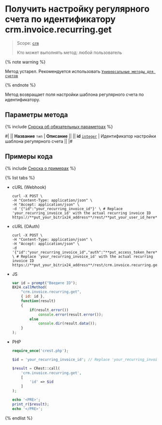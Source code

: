 # Получить настройку регулярного счета по идентификатору crm.invoice.recurring.get

> Scope: [`crm`](../../../scopes/permissions.md)
>
> Кто может выполнять метод: любой пользователь

{% note warning %}

Метод устарел. Рекомендуется использовать  [`Универсальные методы для счетов`](../../universal/invoice.md)

{% endnote %}

Метод возвращает поля настройки шаблона регулярного счета по идентификатору.

## Параметры метода

{% include [Сноска об обязательных параметрах](../../../../_includes/required.md) %}

#|
|| **Название**
`тип` | **Описание** ||
|| **id**
[`integer`](../../../data-types.md) | Идентификатор настройки шаблона регулярного счета ||
|#

## Примеры кода

{% include [Сноска о примерах](../../../../_includes/examples.md) %}

{% list tabs %}

- cURL (Webhook)

    ```http
    curl -X POST \
    -H "Content-Type: application/json" \
    -H "Accept: application/json" \
    -d '{"id":"your_recurring_invoice_id"}' \ # Replace 'your_recurring_invoice_id' with the actual recurring invoice ID
    https://**put_your_bitrix24_address**/rest/**put_your_user_id_here**/**put_your_webbhook_here**/crm.invoice.recurring.get
  ```

- cURL (OAuth)

    ```http
    curl -X POST \
    -H "Content-Type: application/json" \
    -H "Accept: application/json" \
    -d '{"id":"your_recurring_invoice_id","auth":"**put_access_token_here**"}' \ # Replace 'your_recurring_invoice_id' with the actual recurring invoice ID
    https://**put_your_bitrix24_address**/rest/crm.invoice.recurring.get
    ```

- JS

    ```js
    var id = prompt("Введите ID");
    BX24.callMethod(
        "crm.invoice.recurring.get",
        { id: id },
        function(result)
        {
            if(result.error())
                console.error(result.error());
            else
                console.dir(result.data());
        }
    );
    ```

- PHP

    ```php
    require_once('crest.php');

    $id = 'your_recurring_invoice_id'; // Replace 'your_recurring_invoice_id' with the actual recurring invoice ID

    $result = CRest::call(
        'crm.invoice.recurring.get',
        [
            'id' => $id
        ]
    );

    echo '<PRE>';
    print_r($result);
    echo '</PRE>';
    ```

{% endlist %}